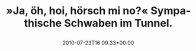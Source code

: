---
retweeted: false
source: <a href="http://www.osfoora.com" rel="nofollow">Osfoora HD</a>
entities:
  hashtags: []
  symbols: []
  user_mentions: []
  urls: []
display_text_range:
- '0'
- '61'
favorite_count: '0'
id_str: '19350722525'
truncated: false
retweet_count: '0'
id: '19350722525'
created_at: Fri Jul 23 16:09:33 +0000 2010
favorited: false
full_text: "»Ja, öh, hoi, hörsch mi no?« Sympathische Schwaben im Tunnel."
lang: de
tags:
- pesos/twitter
date: '2010-07-23T16:09:33+00:00'
src: https://twitter.com/bascht/status/19350722525
original_url: https://twitter.com/bascht/status/19350722525
type: twitter_tweet
text: "»Ja, öh, hoi, hörsch mi no?« Sympathische Schwaben im Tunnel."
title: "»Ja, öh, hoi, hörsch mi no?« Sympathische Schwaben im Tunnel.\n"

---